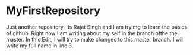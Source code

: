 # MyFirstRepository
Just another repository.
Its Rajat Singh and I am tryimg to learn the basics of github.
Right now I am writing about my self in the branch ofthe the master.
In this Edit, I will try to make changes to this master branch.
I will write my full name in line 3.
